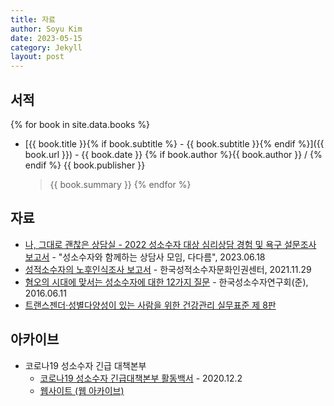 ```yaml
---
title: 자료
author: Soyu Kim
date: 2023-05-15
category: Jekyll
layout: post
---
```


서적
----

{% for book in site.data.books %}
* [{{ book.title }}{% if book.subtitle %} - {{ book.subtitle }}{% endif %}]({{ book.url }}) - {{ book.date }} {% if book.author %}{{ book.author }} / {% endif %} {{ book.publisher }}
  > {{ book.summary }} 
{% endfor %}

자료
----

* [나, 그대로 괜찮은 상담실 - 2022 성소수자 대상 심리상담 경험 및 욕구 설문조사 보고서](https://www.instagram.com/p/Ctnbv8IJs2g/) - "성소수자와 함께하는 상담사 모임, 다다름", 2023.06.18
* [성적소수자의 노후인식조사 보고서](http://kscrc.org/xe/board_hWwy34/19728) - 한국성적소수자문화인권센터, 2021.11.29
* [혐오의 시대에 맞서는 성소수자에 대한 12가지 질문](https://lgbtstudies.or.kr/) - 한국성소수자연구회(준), 2016.06.11
* [트랜스젠더·성별다양성이 있는 사람을 위한 건강관리 실무표준 제 8판](http://www.transgender.or.kr/29/?idx=16580142&bmode=view)


아카이브
----

* 코로나19 성소수자 긴급 대책본부
  * [코로나19 성소수자 긴급대책본부 활동백서](https://lgbtqact.org/queer-action-against-covid19/) - 2020.12.2
  * [웹사이트 (웹 아카이브)](http://web.archive.org/web/20220601000000*/https://www.queer-action-against-covid19.org/)
